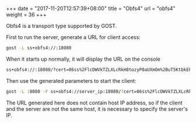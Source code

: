 +++
date = "2017-11-20T12:57:39+08:00"
title = "Obfs4"
url = "obfs4"
weight = 36
+++

Obfs4 is a transport type supported by GOST.

First to run the server, generate a URL for client access:

```bash
gost -L ss+obfs4://:18080
```

When it starts up normally, it will display the URL on the console

```bash
ss+obfs4://:18080/?cert=06ss%2FlcDWVkTZLXLcRkH8tozyP0aUXmOm%2BuT5KtbkEP%2BTnCqNumFx9p218Vy0WityAM0Kg&iat-mode=0
```

Then use the generated parameters to start the client:

```bash
gost -L :8080 -F ss+obfs4://server_ip:18080/?cert=06ss%2FlcDWVkTZLXLcRkH8tozyP0aUXmOm%2BuT5KtbkEP%2BTnCqNumFx9p218Vy0WityAM0Kg&iat-mode=0
```

The URL generated here does not contain host IP address, so if the client and the server are not the same host, it is necessary to specify the server's IP.
